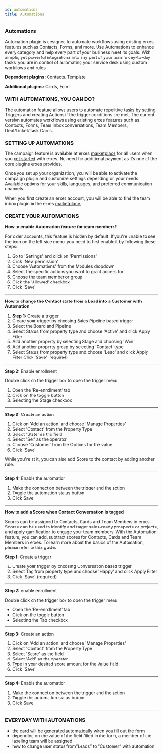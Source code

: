 ```yaml
---
id: automations
title: Automations
---
```


### Automations

Automation plugin is designed to automate workflows using existing erxes features such as Contacts, Forms, and more. Use Automations to enhance every category and help every part of your business meet its goals. With simple, yet powerful integrations into any part of your team's day-to-day tasks, you are in control of automating your service desk using custom workflows and rules

**Dependent plugins:** Contacts, Template

**Additional plugins:** Cards, Form

### WITH AUTOMATIONS, YOU CAN DO?

The automation feature allows users to automate repetitive tasks by setting Triggers and creating Actions if the trigger conditions are met. The current version automates workflows using existing erxes features such as Contacts, Forms, Team Inbox conversations, Team Members, Deal/Ticket/Task Cards.

### SETTING UP AUTOMATIONS

The campaign feature is available at erxes <a href="https://erxes.io/marketplace/detail/62bbf5a84d8f5eff723faf64">marketplace</a> for all users when you <a href="https://erxes.io/experience-management">get started</a> with erxes. No need for additional payment as it’s one of the core plugins erxes provides.

Once you set up your organization, you will be able to activate the campaign plugin and customize settings depending on your needs. Available options for your skills, languages, and preferred communication channels.

When you first create an erxes account, you will be able to find the team inbox plugin in the erxes <a href="https://erxes.io/marketplace/detail/62bbf5a84d8f5eff723faf64">marketplace.</a> 

### CREATE YOUR AUTOMATIONS

**How to enable Automation feature for team members?**

For older accounts, this feature is hidden by default. If you're unable to see the icon on the left side menu, you need to first enable it by following these steps:
1. Go to 'Settings' and click on 'Permissions'
2. Click 'New permission'
3. Choose 'Automations' from the Modules dropdown
4. Select the specific actions you want to grant access for
5. Choose the team member or group
6. Click the 'Allowed' checkbox
7. Click 'Save'

---

**How to change the Contact state from a Lead into a Customer with Automation**

1. **Step 1:** Create a trigger 
2. Create your trigger by choosing Sales Pipeline based trigger
3. Select the Board and Pipeline
4. Select Status from property type and choose 'Active' and click Apply Filter
5. Add another property by selecting Stage and choosing 'Won'
6. Add another property group by selecting 'Contact' type
7. Select Status from property type and choose 'Lead' and click Apply Filter
Click 'Save' (required)

---

**Step 2:** Enable enrollment

Double click on the trigger box to open the trigger menu
1. Open the 'Re-enrollment' tab
2. Click on the toggle button
3. Selecting the Stage checkbox

---

**Step 3:** Create an action

1. Click on 'Add an action' and choose 'Manage Properties'
2. Select 'Contact' from the Property Type
3. Select 'State' as the field
4. Select 'Set' as the operator
5. Choose 'Customer' from the Options for the value
6. Click 'Save'


While you're at it, you can also add Score to the contact by adding another rule.

---

**Step 4:** Enable the automation
1. Make the connection between the trigger and the action
2. Toggle the automation status button
3. Click Save

---

**How to add a Score when Contact Conversation is tagged**

Scores can be assigned to Contacts, Cards and Team Members in erxes. Scores can be used to identify and target sales-ready prospects or projects, and apply gamification to engage your team members. With the Automation feature, you can add, subtract scores for Contacts, Cards and Team Members in erxes. To learn more about the basics of the Automation, please refer to this guide.

**Step 1:** Create a trigger
1. Create your trigger by choosing Conversation based trigger
2. Select Tag from property type and choose 'Happy' and click Apply Filter
3. Click 'Save' (required)

---

**Step 2:** enable enrollment

Double click on the trigger box to open the trigger menu
- Open the 'Re-enrollment' tab
- Click on the toggle button
- Selecting the Tag checkbox

---

**Step 3:** Create an action
1. Click on 'Add an action' and choose 'Manage Properties'
2. Select 'Contact' from the Property Type
3. Select 'Score' as the field
4. Select 'Add' as the operator
5. Type in your desired score amount for the Value field
6. Click 'Save'

---

**Step 4:** Enable the automation
1. Make the connection between the trigger and the action
2. Toggle the automation status button
3. Click Save

---

### EVERYDAY WITH AUTOMATIONS
- the card will be generated automatically when you fill out the form 
- depending on the value of the field filled in the form, a member of the labeling team will be assigned
- how to change user status from”Leads” to “Customer” with automation









